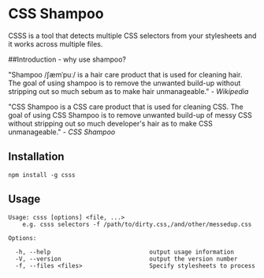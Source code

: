 # CSS Shampoo

CSSS is a tool that detects multiple CSS selectors from your stylesheets and it works across multiple files.

##Introduction - why use shampoo?

"Shampoo /ʃæmˈpuː/ is a hair care product that is used for cleaning hair. The goal of using shampoo is to remove the unwanted build-up without stripping out so much sebum as to make hair unmanageable." - <i>Wikipedia</i>

"CSS Shampoo is a CSS care product that is used for cleaning CSS. The goal of using CSS Shampoo is to remove unwanted build-up of messy CSS without stripping out so much developer's hair as to make CSS unmanageable." - <i>CSS Shampoo</i>

## Installation

```shell
npm install -g csss
```

## Usage

```
Usage: csss [options] <file, ...>
    e.g. csss selectors -f /path/to/dirty.css,/and/other/messedup.css

Options:

  -h, --help                            output usage information
  -V, --version                         output the version number
  -f, --files <files>                   Specify stylesheets to process
```